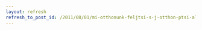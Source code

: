 ```yaml
---
layout: refresh
refresh_to_post_id: /2011/08/01/mi-otthonunk-feljtsi-s-j-otthon-ptsi-alprogram-felfggesztve
---
```

